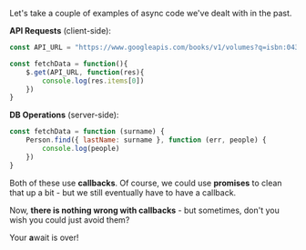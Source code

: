 
Let's take a couple of examples of async code we've dealt with in the past.

  

**API Requests** (client-side):

  

```js
const API_URL = "https://www.googleapis.com/books/v1/volumes?q=isbn:0439023521"

const fetchData = function(){
    $.get(API_URL, function(res){
        console.log(res.items[0])
    })
}
```
  

**DB Operations** (server-side):

  

```js
const fetchData = function (surname) {
    Person.find({ lastName: surname }, function (err, people) {
        console.log(people)
    })
}
```
  

Both of these use **callbacks**. Of course, we could use **promises** to clean that up a bit - but we still eventually have to have a callback.

  

Now, **there is nothing wrong with callbacks** - but sometimes, don't you wish you could just avoid them?

Your **a**wait is over!
